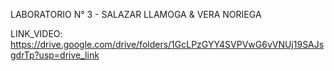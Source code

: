 LABORATORIO N° 3 - SALAZAR LLAMOGA & VERA NORIEGA

LINK_VIDEO: https://drive.google.com/drive/folders/1GcLPzGYY4SVPVwG6vVNUj19SAJsgdrTp?usp=drive_link  